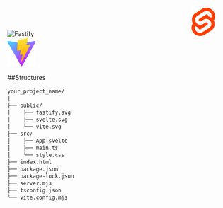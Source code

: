 ![Fastify](https://fastify.dev/img/logos/fastify-white.svg)
ㅤㅤㅤㅤㅤㅤㅤㅤㅤㅤㅤㅤㅤㅤㅤㅤㅤㅤㅤㅤㅤㅤㅤㅤㅤㅤㅤ
![Fastify](public/svelte.svg)
![Fastify](public/vite.svg)


##Structures
```
your_project_name/
│
├── public/
│    ├── fastify.svg
│    ├── svelte.svg
│    └── vite.svg
├── src/
│    ├── App.svelte
│    ├── main.ts
│    └── style.css
├── index.html
├── package.json
├── package-lock.json
├── server.mjs
├── tsconfig.json
└── vite.config.mjs
```
